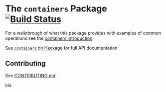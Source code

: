 The `containers` Package [![Build Status](https://travis-ci.org/haskell/containers.svg?branch=master)](https://travis-ci.org/haskell/containers)
========================

For a walkthrough of what this package provides with examples of common
operations see the [containers introduction](https://haskell-containers.readthedocs.io).

See [`containers` on Hackage](http://hackage.haskell.org/package/containers) for
full API documentation.


Contributing
------------

See [CONTRIBUTING.md](https://github.com/haskell/containers/blob/master/CONTRIBUTING.md).

bla
